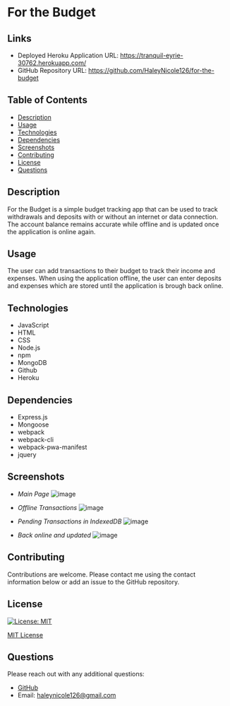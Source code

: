
  
  # For the Budget
  
  ## Links
  - Deployed Heroku Application URL: https://tranquil-eyrie-30762.herokuapp.com/
  - GitHub Repository URL: https://github.com/HaleyNicole126/for-the-budget

  ## Table of Contents
  - [Description](#description)
  - [Usage](#usage)
  - [Technologies](#technologies) 
  - [Dependencies](#dependencies)
  - [Screenshots](#screenshots)
  - [Contributing](#contributing)
  - [License](#license)
  - [Questions](#questions)

  ## Description
  For the Budget is a simple budget tracking app that can be used to track withdrawals and deposits with or without an internet or data connection. The account balance remains accurate while offline and is updated once the application is online again. 

  ## Usage
  The user can add transactions to their budget to track their income and expenses. When using the application offline, the user can enter deposits and expenses which are stored until the application is brough back online. 
  
  ## Technologies
  - JavaScript
  - HTML
  - CSS
  - Node.js
  - npm 
  - MongoDB
  - Github
  - Heroku
  
  ## Dependencies
  - Express.js
  - Mongoose
  - webpack
  - webpack-cli
  - webpack-pwa-manifest
  - jquery
  
  ## Screenshots
  - *Main Page*
   ![image](https://user-images.githubusercontent.com/94570754/168392609-64bda2ba-bb8d-4f6c-93ec-31efcec95522.png)
  
  - *Offline Transactions*
   ![image](https://user-images.githubusercontent.com/94570754/168392790-733b63d0-872a-4f5c-b730-457f21af839d.png)
   
  - *Pending Transactions in IndexedDB*
   ![image](https://user-images.githubusercontent.com/94570754/168392926-c1c3e8b5-bf44-405a-8a18-c07211eae14b.png)
  
  - *Back online and updated*
   ![image](https://user-images.githubusercontent.com/94570754/168393238-47a36c4b-bc6b-4fc0-8833-05fab80455ac.png)


  ## Contributing
  Contributions are welcome. Please contact me using the contact information below or add an issue to the GitHub repository. 

  ## License 

  [![License: MIT](https://img.shields.io/badge/License-MIT-yellow.svg)](https://opensource.org/licenses/MIT) 

  [MIT License](https://opensource.org/licenses/MIT)

  ## Questions
  Please reach out with any additional questions: 
  - [GitHub](https://github.com/haleynicole126)
  - Email: haleynicole126@gmail.com
